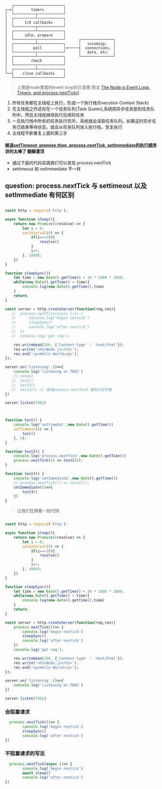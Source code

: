 ``` text
   ┌───────────────────────┐
┌─>│        timers         │
│  └──────────┬────────────┘
│  ┌──────────┴────────────┐
│  │     I/O callbacks     │
│  └──────────┬────────────┘
│  ┌──────────┴────────────┐
│  │     idle, prepare     │
│  └──────────┬────────────┘      ┌───────────────┐
│  ┌──────────┴────────────┐      │   incoming:   │
│  │         poll          │<─────┤  connections, │
│  └──────────┬────────────┘      │   data, etc.  │
│  ┌──────────┴────────────┐      └───────────────┘
│  │        check          │
│  └──────────┬────────────┘
│  ┌──────────┴────────────┐
└──┤    close callbacks    │
   └───────────────────────┘
```
> 上图是node里面的event loop的示意图  原文 [The Node.js Event Loop, Timers, and process.nextTick()](https://github.com/nodejs/node/blob/v6.x/doc/topics/event-loop-timers-and-nexttick.md) 
1. 所有任务都在主线程上执行，形成一个执行栈(Execution Context Stack)
2. 在主线程之外还存在一个任务队列(Task Queen),系统把异步任务放到任务队列中，然后主线程继续执行后续的任务
3. 一旦执行栈中所有的任务执行完毕，系统就会读取任务队列。如果这时异步任务已结束等待状态，就会从任务队列进入执行栈，恢复执行
4. 主线程不断重复上面的第三步

#### [解读setTimeout, promise.then, process.nextTick, setImmediate的执行顺序](https://www.cnblogs.com/jesse131/p/11708233.html) 讲的太棒了 醍醐灌顶


* 通过下面的代码实践我们可以发现  process.nextTick 
* settimeout 和 setImmediate 不一样 



## question: process.nextTick 与 settimeout 以及 setImmediate 有何区别
``` JavaScript

const http = require('http');

async function sleep(){
    return new Promise((resolve) => {
        let i = 0;
        setInterval(() => {
            if(i===10){
                resolve()
            }
            i++;
        }, 1000);
    })
}

function sleepSync(){
    let time = new Date().getTime() + 10 * 1000 * 1000;
    while(new Date().getTime() < time){
        console.log(new Date().getTime(),time)
    }
    return;
}

const server = http.createServer(function(req,res){
   //  process.nextTick(async ()=> {
   //      console.log('begin nextick')
   //      sleepSync()
   //      console.log('after nextick')
   //  })
   //  console.log('get req');

    res.writeHead(200, {'Content-type' : 'text/html'});
    res.write('<h1>Node.js</h1>');
    res.end('<p>Hello World</p>');
});

server.on('listening',()=>{
    console.log('listening on 7001')
    // consol
   //  test()
   //  test3()
   //  test2(); // 使用process.nextTick 服务已经不能
})

server.listen(7001)



function test() { 
    console.log('settimeOut',new Date().getTime())
    setTimeout(() => {
        test()
    }, 0);
}

function test2() {
    console.log('process.nextTick',new Date().getTime())
    process.nextTick(() => test2());
}

function test3() {
    console.log('setImmediate',new Date().getTime())
    // process.nextTick(() => test2());
    setImmediate(()=>{
        test3()
    })
}

```
>  让我们在俩看一段代码

``` JavaScript

const http = require('http');

async function sleep(){
    return new Promise((resolve) => {
        let i = 0;
        setInterval(() => {
            if(i===10){
                resolve()
            }
            i++;
        }, 1000);
    })
}

function sleepSync(){
    let time = new Date().getTime() + 10 * 1000 * 1000;
    while(new Date().getTime() < time){
        console.log(new Date().getTime(),time)
    }
    return;
}

const server = http.createServer(function(req,res){
    process.nextTick(()=> {
        console.log('begin nextick')
        sleepSync()
        console.log('after nextick')
    })
    console.log('get req');

    res.writeHead(200, {'Content-type' : 'text/html'});
    res.write('<h1>Node.js</h1>');
    res.end('<p>Hello World</p>');
});

server.on('listening',()=>{
    console.log('listening on 7001')
})

server.listen(7001)

```

### 会阻塞请求
``` JavaScript
  process.nextTick(()=> {
        console.log('begin nextick')
        sleepSync()
        console.log('after nextick')
})
```

### 不阻塞请求的写法

``` JavaScript
  process.nextTick(async ()=> {
        console.log('begin nextick')
        await sleep()
        console.log('after nextick')
})
```
